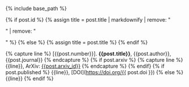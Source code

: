 {% include base_path %}

{% if post.id %}
  {% assign title = post.title | markdownify | remove: "<p>" | remove: "</p>" %}
{% else %}
    {% assign title = post.title %}
{% endif %}

{% capture line %}
[{{post.number}}]. **{{post.title}}**, {{post.author}}, {{post.journal}}
{% endcapture %}
{% if post.arxiv %}
  {% capture line %}
  {{line}}, ArXiv: [{{post.arxiv_id}}]({{post.arxiv_link}})
  {% endcapture %}
{% endif}
{% if post.published %}
  {{line}}, [DOI](https://doi.org/{{ post.doi }})
{% else %}
  {{line}}
{% endif %}
